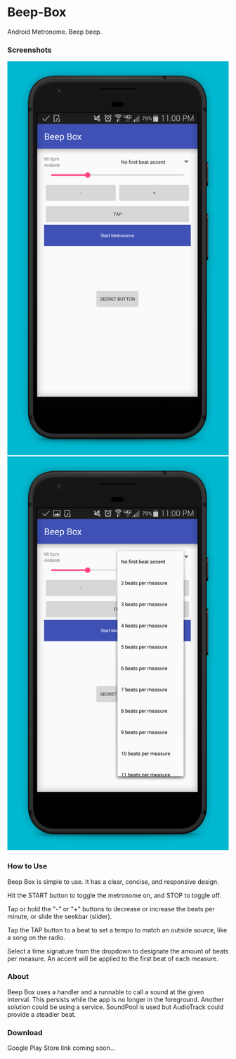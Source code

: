 # Beep-Box
Android Metronome. Beep beep.

### Screenshots
![Screenshot](/screenshots/beepbox-main.jpg)
![Screenshot](/screenshots/beepbox-timesignature.jpg)

### How to Use
Beep Box is simple to use. It has a clear, concise, and responsive design.

Hit the START button to toggle the metronome on, and STOP to toggle off. 

Tap or hold the "-" or "+" buttons to decrease or increase the beats per minute, or slide the seekbar (slider).

Tap the TAP button to a beat to set a tempo to match an outside source, like a song on the radio.

Select a time signature from the dropdown to designate the amount of beats per measure.  An accent will be applied to the first beat of each measure.

### About
Beep Box uses a handler and a runnable to call a sound at the given interval.  This persists while the app is no longer in the foreground.  Another solution could be using a service. SoundPool is used but AudioTrack could provide a steadier beat.

### Download
Google Play Store link coming soon...
